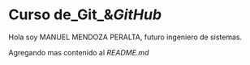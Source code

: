 # Curso de_Git_&_GitHub_

Hola soy MANUEL MENDOZA PERALTA, futuro ingeniero de sistemas.

Agregando mas contenido al _README.md_
